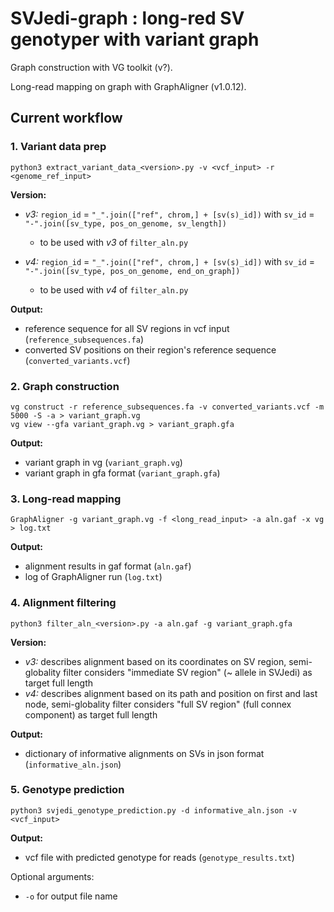 # SVJedi-graph : long-red SV genotyper with variant graph

Graph construction with VG toolkit (v?).

Long-read mapping on graph with GraphAligner (v1.0.12).

## Current workflow

### 1. Variant data prep

```
python3 extract_variant_data_<version>.py -v <vcf_input> -r <genome_ref_input> 
```

**Version:**

* _v3:_ `region_id` = `"_".join(["ref", chrom,] + [sv(s)_id])` with `sv_id` = `"-".join([sv_type, pos_on_genome, sv_length])`
    * to be used with _v3_ of `filter_aln.py`

* _v4:_ `region_id` = `"_".join(["ref", chrom,] + [sv(s)_id])` with `sv_id` = `"-".join([sv_type, pos_on_genome, end_on_graph])`
    * to be used with _v4_ of `filter_aln.py`

**Output:** 

* reference sequence for all SV regions in vcf input (`reference_subsequences.fa`)
* converted SV positions on their region's reference sequence (`converted_variants.vcf`)


### 2. Graph construction

```
vg construct -r reference_subsequences.fa -v converted_variants.vcf -m 5000 -S -a > variant_graph.vg
vg view --gfa variant_graph.vg > variant_graph.gfa
```

**Output:** 

* variant graph in vg (`variant_graph.vg`)
* variant graph in gfa format (`variant_graph.gfa`)

### 3. Long-read mapping

```
GraphAligner -g variant_graph.vg -f <long_read_input> -a aln.gaf -x vg > log.txt
```

**Output:** 

* alignment results in gaf format (`aln.gaf`)
* log of GraphAligner run (`log.txt`)

### 4. Alignment filtering

```
python3 filter_aln_<version>.py -a aln.gaf -g variant_graph.gfa
```
**Version:**

* _v3:_ describes alignment based on its coordinates on SV region, semi-globality filter considers "immediate SV region" (~ allele in SVJedi) as target full length
* _v4:_ describes alignment based on its path and position on first and last node, semi-globality filter considers "full SV region" (full connex component) as target full length

**Output:** 

* dictionary of informative alignments on SVs in json format (`informative_aln.json`)

### 5. Genotype prediction

```
python3 svjedi_genotype_prediction.py -d informative_aln.json -v <vcf_input>
```

**Output:** 

* vcf file with predicted genotype for reads (`genotype_results.txt`)

Optional arguments: 

* `-o` for output file name
